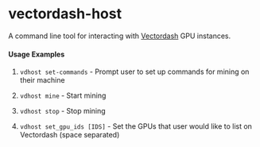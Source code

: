 # vectordash-host
A command line tool for interacting with [Vectordash](http://vectordash.com) GPU instances.


#### Usage Examples

1) `vdhost set-commands` - Prompt user to set up commands for mining on their machine

2) `vdhost mine` - Start mining

3) `vdhost stop` - Stop mining

4) `vdhost set_gpu_ids [IDS]` - Set the GPUs that user would like to list on Vectordash (space separated)
